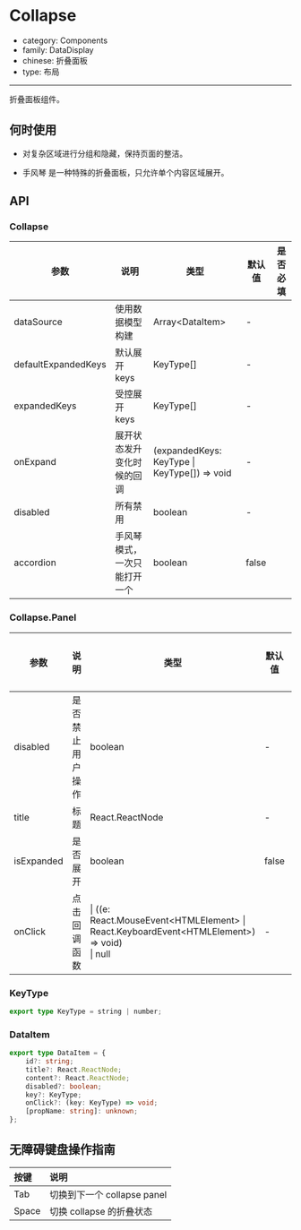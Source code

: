 # Collapse

-   category: Components
-   family: DataDisplay
-   chinese: 折叠面板
-   type: 布局

---

折叠面板组件。

## 何时使用

-   对复杂区域进行分组和隐藏，保持页面的整洁。

-   手风琴 是一种特殊的折叠面板，只允许单个内容区域展开。

## API

### Collapse

| 参数                | 说明                         | 类型                                         | 默认值 | 是否必填 |
| ------------------- | ---------------------------- | -------------------------------------------- | ------ | -------- |
| dataSource          | 使用数据模型构建             | Array\<DataItem>                             | -      |          |
| defaultExpandedKeys | 默认展开 keys                | KeyType[]                                    | -      |          |
| expandedKeys        | 受控展开 keys                | KeyType[]                                    | -      |          |
| onExpand            | 展开状态发升变化时候的回调   | (expandedKeys: KeyType \| KeyType[]) => void | -      |          |
| disabled            | 所有禁用                     | boolean                                      | -      |          |
| accordion           | 手风琴模式，一次只能打开一个 | boolean                                      | false  |          |

### Collapse.Panel

| 参数       | 说明             | 类型                                                                                               | 默认值 | 是否必填 |
| ---------- | ---------------- | -------------------------------------------------------------------------------------------------- | ------ | -------- |
| disabled   | 是否禁止用户操作 | boolean                                                                                            | -      |          |
| title      | 标题             | React.ReactNode                                                                                    | -      |          |
| isExpanded | 是否展开         | boolean                                                                                            | false  |          |
| onClick    | 点击回调函数     | \| ((e: React.MouseEvent\<HTMLElement> \| React.KeyboardEvent\<HTMLElement>) => void)<br/> \| null | -      |          |

### KeyType

```typescript
export type KeyType = string | number;
```

### DataItem

```typescript
export type DataItem = {
    id?: string;
    title?: React.ReactNode;
    content?: React.ReactNode;
    disabled?: boolean;
    key?: KeyType;
    onClick?: (key: KeyType) => void;
    [propName: string]: unknown;
};
```

## 无障碍键盘操作指南

| 按键  | 说明                        |
| :---- | :-------------------------- |
| Tab   | 切换到下一个 collapse panel |
| Space | 切换 collapse 的折叠状态    |
